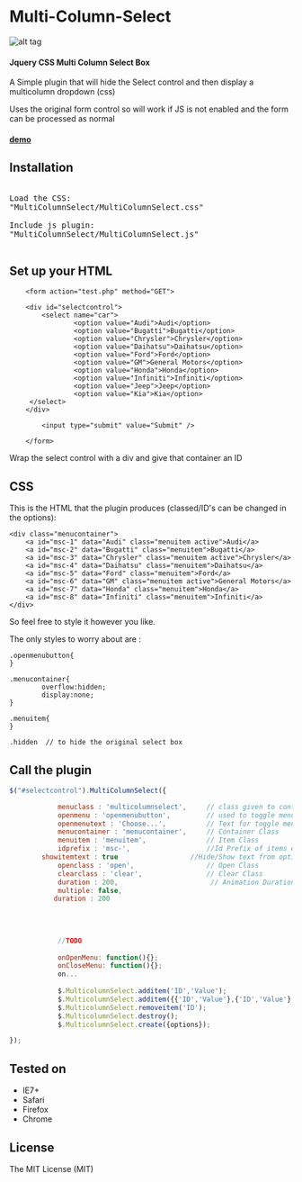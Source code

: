 <h1>Multi-Column-Select</h1>



![alt tag](http://www.djsmith.me/PLUGS/mcs/mcs.jpg)

<h4>Jquery CSS Multi Column Select Box</h4>
<p>A Simple plugin that will hide the Select control and then display a multicolumn dropdown (css)</p>
<p>Uses the original form control so will work if JS is not enabled and the form can be processed as normal</p>
<h4><a href="http://djsmithme.github.io/Multi-Column-Select/">demo</a></h4>

<h2>Installation</h2>

<pre>

Load the CSS:
"MultiColumnSelect/MultiColumnSelect.css"

Include js plugin:
"MultiColumnSelect/MultiColumnSelect.js"

</pre>

<h2>Set up your HTML</h2>

```
    <form action="test.php" method="GET">

    <div id="selectcontrol">
        <select name="car">
                <option value="Audi">Audi</option>
                <option value="Bugatti">Bugatti</option>
                <option value="Chrysler">Chrysler</option>
                <option value="Daihatsu">Daihatsu</option>
                <option value="Ford">Ford</option>
                <option value="GM">General Motors</option>
                <option value="Honda">Honda</option>
                <option value="Infiniti">Infiniti</option>
                <option value="Jeep">Jeep</option>
                <option value="Kia">Kia</option>
     </select>
    </div>
    
        <input type="submit" value="Submit" />
    
    </form>

```
Wrap the select control with a div and give that container an ID

<h2>CSS</h2>

This is the HTML that the plugin produces (classed/ID's can be changed in the options):

```
<div class="menucontainer">
	<a id="msc-1" data="Audi" class="menuitem active">Audi</a>
	<a id="msc-2" data="Bugatti" class="menuitem">Bugatti</a>
	<a id="msc-3" data="Chrysler" class="menuitem active">Chrysler</a>
	<a id="msc-4" data="Daihatsu" class="menuitem">Daihatsu</a>
	<a id="msc-5" data="Ford" class="menuitem">Ford</a>
	<a id="msc-6" data="GM" class="menuitem active">General Motors</a>
	<a id="msc-7" data="Honda" class="menuitem">Honda</a>
	<a id="msc-8" data="Infiniti" class="menuitem">Infiniti</a>
</div>

```
So feel free to style it however you like. 

The only styles to worry about are :

```
.openmenubutton{
}

.menucontainer{
        overflow:hidden;            
        display:none;                    
}

.menuitem{
}

.hidden  // to hide the original select box

```


<h2>Call the plugin</h2>

```javascript
$("#selectcontrol").MultiColumnSelect({

            menuclass : 'multicolumnselect',     // class given to control
            openmenu : 'openmenubutton',         // used to toggle menu open/closed
            openmenutext : 'Choose...',   		 // Text for toggle menu button
            menucontainer : 'menucontainer',     // Container Class
            menuitem : 'menuitem',               // Item Class
            idprefix : 'msc-',                   //Id Prefix of items eg msc-1,msc-2....
	    showitemtext : true                  //Hide/Show text from options (if using images)
            openclass : 'open',                  // Open Class
            clearclass : 'clear',                // Clear Class
            duration : 200,                       // Animation Duration
            multiple: false,
           duration : 200 
           
            
            
            
            //TODO
            
            onOpenMenu: function(){};
            onCloseMenu: function(){};
            on...
            
            $.MulticolumnSelect.additem('ID','Value');
            $.MulticolumnSelect.additem({{'ID','Value'},{'ID','Value'},{'ID','Value'}});
            $.MulticolumnSelect.removeitem('ID');
            $.MulticolumnSelect.destroy();
            $.MulticolumnSelect.create({options});

});
```


<h2>Tested on</h2>
<ul>
<li>IE7+</li>
<li>Safari</li>
<li>Firefox </li>
<li>Chrome</li>
</ul>


<h2>License</h2>

<p>The MIT License (MIT)</p>
